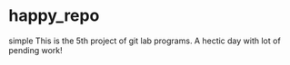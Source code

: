 # happy_repo
simple 
This is the 5th project of git lab programs.
A hectic day with lot of pending work!
